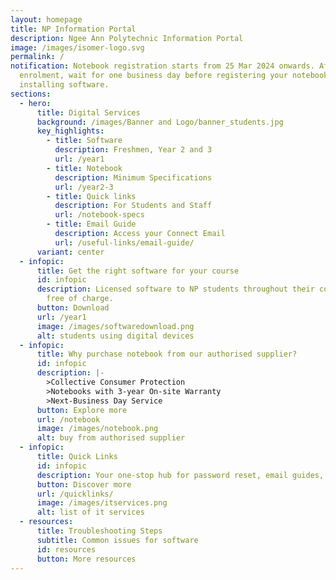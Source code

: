 ```yaml
---
layout: homepage
title: NP Information Portal
description: Ngee Ann Polytechnic Information Portal
image: /images/isomer-logo.svg
permalink: /
notification: Notebook registration starts from 25 Mar 2024 onwards. After
  enrolment, wait for one business day before registering your notebook and
  installing software.
sections:
  - hero:
      title: Digital Services
      background: /images/Banner and Logo/banner_students.jpg
      key_highlights:
        - title: Software
          description: Freshmen, Year 2 and 3
          url: /year1
        - title: Notebook
          description: Minimum Specifications
          url: /year2-3
        - title: Quick links
          description: For Students and Staff
          url: /notebook-specs
        - title: Email Guide
          description: Access your Connect Email
          url: /useful-links/email-guide/
      variant: center
  - infopic:
      title: Get the right software for your course
      id: infopic
      description: Licensed software to NP students throughout their course of study,
        free of charge.
      button: Download
      url: /year1
      image: /images/softwaredownload.png
      alt: students using digital devices
  - infopic:
      title: Why purchase notebook from our authorised supplier?
      id: infopic
      description: |-
        >Collective Consumer Protection
        >Notebooks with 3-year On-site Warranty
        >Next-Business Day Service
      button: Explore more
      url: /notebook
      image: /images/notebook.png
      alt: buy from authorised supplier
  - infopic:
      title: Quick Links
      id: infopic
      description: Your one-stop hub for password reset, email guides, and NP resources.
      button: Discover more
      url: /quicklinks/
      image: /images/itservices.png
      alt: list of it services
  - resources:
      title: Troubleshooting Steps
      subtitle: Common issues for software
      id: resources
      button: More resources
---
```

